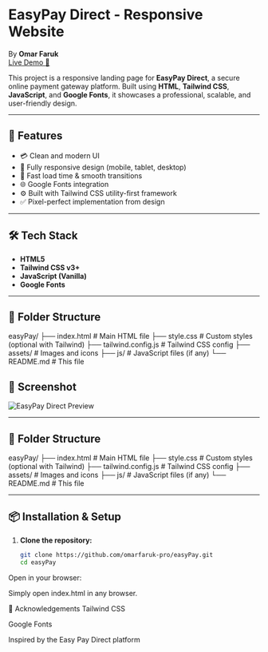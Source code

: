 # EasyPay Direct - Responsive Website
By **Omar Faruk**
<br/>
[Live Demo 🚀](https://omarfaruk-pro.github.io/easyPay/)

This project is a responsive landing page for **EasyPay Direct**, a secure online payment gateway platform. Built using **HTML**, **Tailwind CSS**, **JavaScript**, and **Google Fonts**, it showcases a professional, scalable, and user-friendly design.

---

## 📌 Features

- 💳 Clean and modern UI
- 📱 Fully responsive design (mobile, tablet, desktop)
- 🚀 Fast load time & smooth transitions
- 🌐 Google Fonts integration
- ⚙️ Built with Tailwind CSS utility-first framework
- ✅ Pixel-perfect implementation from design

---

## 🛠️ Tech Stack

- **HTML5**
- **Tailwind CSS v3+**
- **JavaScript (Vanilla)**
- **Google Fonts**

---

## 📁 Folder Structure
easyPay/
├── index.html             # Main HTML file
├── style.css              # Custom styles (optional with Tailwind)
├── tailwind.config.js     # Tailwind CSS config
├── assets/                # Images and icons
├── js/                    # JavaScript files (if any)
└── README.md              # This file

## 📸 Screenshot

![EasyPay Direct Preview](https://omarfaruk-pro.github.io/easyPay/assets/images/preview.png)

---

## 📁 Folder Structure

easyPay/
├── index.html         # Main HTML file
├── style.css          # Custom styles (optional with Tailwind)
├── tailwind.config.js # Tailwind CSS config
├── assets/            # Images and icons
├── js/                # JavaScript files (if any)
└── README.md          # This file


---

## 📦 Installation & Setup

1. **Clone the repository:**

   ```bash
   git clone https://github.com/omarfaruk-pro/easyPay.git
   cd easyPay
Open in your browser:

Simply open index.html in any browser.



🙏 Acknowledgements
Tailwind CSS

Google Fonts

Inspired by the Easy Pay Direct platform
